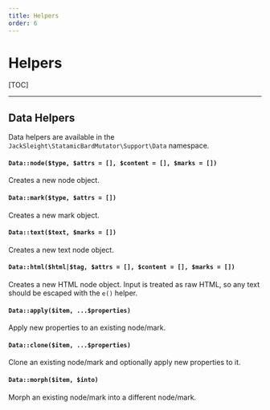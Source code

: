 ```yaml
---
title: Helpers
order: 6
---
```


# Helpers

[TOC]

---

## Data Helpers

Data helpers are available in the `JackSleight\StatamicBardMutator\Support\Data` namespace.

#### `Data::node($type, $attrs = [], $content = [], $marks = [])`

Creates a new node object.

#### `Data::mark($type, $attrs = [])`

Creates a new mark object.

#### `Data::text($text, $marks = [])`

Creates a new text node object.

#### `Data::html($html|$tag, $attrs = [], $content = [], $marks = [])`

Creates a new HTML node object. Input is treated as raw HTML, so any text should be escaped with the `e()` helper.

#### `Data::apply($item, ...$properties)`

Apply new properties to an existing node/mark.

#### `Data::clone($item, ...$properties)`

Clone an existing node/mark and optionally apply new properties to it.

#### `Data::morph($item, $into)`

Morph an existing node/mark into a different node/mark.